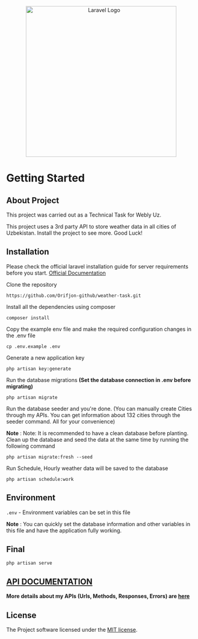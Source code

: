 <p align="center"><a href="https://laravel.com" target="_blank"><img src="https://raw.githubusercontent.com/laravel/art/master/logo-lockup/5%20SVG/2%20CMYK/1%20Full%20Color/laravel-logolockup-cmyk-red.svg" width="400" alt="Laravel Logo"></a></p>

# Getting Started

## About Project


This project was carried out as a Technical Task for Webly Uz.

This project uses a 3rd party API to store weather data in all cities of Uzbekistan. Install the project to see more. Good Luck!

## Installation

Please check the official laravel installation guide for server requirements before you start. [Official Documentation](https://laravel.com/docs/9.x/installation)

Clone the repository

`https://github.com/Orifjon-github/weather-task.git`


Install all the dependencies using composer

`composer install`

Copy the example env file and make the required configuration changes in the .env file

`cp .env.example .env`

Generate a new application key

`php artisan key:generate`

Run the database migrations **(Set the database connection in .env before migrating)**

`php artisan migrate`

Run the database seeder and you're done. (You can manually create Cities through my APIs. You can get information about 132 cities through the seeder command. All for your convenience)

**Note** : Note: It is recommended to have a clean database before planting. Clean up the database and seed the data at the same time by running the following command

`php artisan migrate:fresh --seed`

Run Schedule, Hourly weather data will be saved to the database

`php artisan schedule:work`

## Environment

`.env` - Environment variables can be set in this file

**Note** : You can quickly set the database information and other variables in this file and have the application fully working.


## Final

`php artisan serve`

## [API DOCUMENTATION](https://github.com/Orifjon-github/weather-api-doc/blob/main/README.md)

**More details about my APIs (Urls, Methods, Responses, Errors) are [here](https://github.com/Orifjon-github/weather-api-doc/blob/main/README.md)**


## License

The Project software licensed under the [MIT license](https://opensource.org/licenses/MIT).
